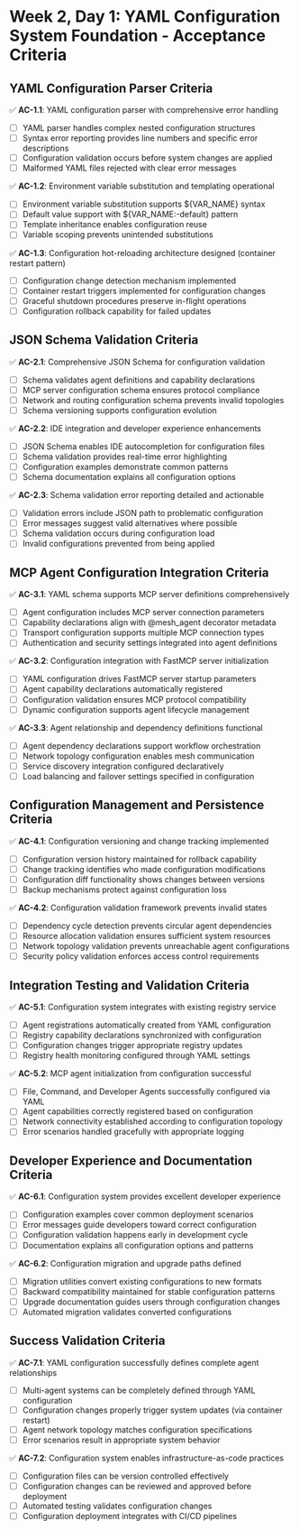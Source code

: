 # Week 2, Day 1: YAML Configuration System Foundation - Acceptance Criteria

## YAML Configuration Parser Criteria
✅ **AC-1.1**: YAML configuration parser with comprehensive error handling
- [ ] YAML parser handles complex nested configuration structures
- [ ] Syntax error reporting provides line numbers and specific error descriptions
- [ ] Configuration validation occurs before system changes are applied
- [ ] Malformed YAML files rejected with clear error messages

✅ **AC-1.2**: Environment variable substitution and templating operational
- [ ] Environment variable substitution supports ${VAR_NAME} syntax
- [ ] Default value support with ${VAR_NAME:-default} pattern
- [ ] Template inheritance enables configuration reuse
- [ ] Variable scoping prevents unintended substitutions

✅ **AC-1.3**: Configuration hot-reloading architecture designed (container restart pattern)
- [ ] Configuration change detection mechanism implemented
- [ ] Container restart triggers implemented for configuration changes
- [ ] Graceful shutdown procedures preserve in-flight operations
- [ ] Configuration rollback capability for failed updates

## JSON Schema Validation Criteria
✅ **AC-2.1**: Comprehensive JSON Schema for configuration validation
- [ ] Schema validates agent definitions and capability declarations
- [ ] MCP server configuration schema ensures protocol compliance
- [ ] Network and routing configuration schema prevents invalid topologies
- [ ] Schema versioning supports configuration evolution

✅ **AC-2.2**: IDE integration and developer experience enhancements
- [ ] JSON Schema enables IDE autocompletion for configuration files
- [ ] Schema validation provides real-time error highlighting
- [ ] Configuration examples demonstrate common patterns
- [ ] Schema documentation explains all configuration options

✅ **AC-2.3**: Schema validation error reporting detailed and actionable
- [ ] Validation errors include JSON path to problematic configuration
- [ ] Error messages suggest valid alternatives where possible
- [ ] Schema validation occurs during configuration load
- [ ] Invalid configurations prevented from being applied

## MCP Agent Configuration Integration Criteria
✅ **AC-3.1**: YAML schema supports MCP server definitions comprehensively
- [ ] Agent configuration includes MCP server connection parameters
- [ ] Capability declarations align with @mesh_agent decorator metadata
- [ ] Transport configuration supports multiple MCP connection types
- [ ] Authentication and security settings integrated into agent definitions

✅ **AC-3.2**: Configuration integration with FastMCP server initialization
- [ ] YAML configuration drives FastMCP server startup parameters
- [ ] Agent capability declarations automatically registered
- [ ] Configuration validation ensures MCP protocol compatibility
- [ ] Dynamic configuration supports agent lifecycle management

✅ **AC-3.3**: Agent relationship and dependency definitions functional
- [ ] Agent dependency declarations support workflow orchestration
- [ ] Network topology configuration enables mesh communication
- [ ] Service discovery integration configured declaratively
- [ ] Load balancing and failover settings specified in configuration

## Configuration Management and Persistence Criteria
✅ **AC-4.1**: Configuration versioning and change tracking implemented
- [ ] Configuration version history maintained for rollback capability
- [ ] Change tracking identifies who made configuration modifications
- [ ] Configuration diff functionality shows changes between versions
- [ ] Backup mechanisms protect against configuration loss

✅ **AC-4.2**: Configuration validation framework prevents invalid states
- [ ] Dependency cycle detection prevents circular agent dependencies
- [ ] Resource allocation validation ensures sufficient system resources
- [ ] Network topology validation prevents unreachable agent configurations
- [ ] Security policy validation enforces access control requirements

## Integration Testing and Validation Criteria
✅ **AC-5.1**: Configuration system integrates with existing registry service
- [ ] Agent registrations automatically created from YAML configuration
- [ ] Registry capability declarations synchronized with configuration
- [ ] Configuration changes trigger appropriate registry updates
- [ ] Registry health monitoring configured through YAML settings

✅ **AC-5.2**: MCP agent initialization from configuration successful
- [ ] File, Command, and Developer Agents successfully configured via YAML
- [ ] Agent capabilities correctly registered based on configuration
- [ ] Network connectivity established according to configuration topology
- [ ] Error scenarios handled gracefully with appropriate logging

## Developer Experience and Documentation Criteria
✅ **AC-6.1**: Configuration system provides excellent developer experience
- [ ] Configuration examples cover common deployment scenarios
- [ ] Error messages guide developers toward correct configuration
- [ ] Configuration validation happens early in development cycle
- [ ] Documentation explains all configuration options and patterns

✅ **AC-6.2**: Configuration migration and upgrade paths defined
- [ ] Migration utilities convert existing configurations to new formats
- [ ] Backward compatibility maintained for stable configuration patterns
- [ ] Upgrade documentation guides users through configuration changes
- [ ] Automated migration validates converted configurations

## Success Validation Criteria
✅ **AC-7.1**: YAML configuration successfully defines complete agent relationships
- [ ] Multi-agent systems can be completely defined through YAML configuration
- [ ] Configuration changes properly trigger system updates (via container restart)
- [ ] Agent network topology matches configuration specifications
- [ ] Error scenarios result in appropriate system behavior

✅ **AC-7.2**: Configuration system enables infrastructure-as-code practices
- [ ] Configuration files can be version controlled effectively
- [ ] Configuration changes can be reviewed and approved before deployment
- [ ] Automated testing validates configuration changes
- [ ] Configuration deployment integrates with CI/CD pipelines